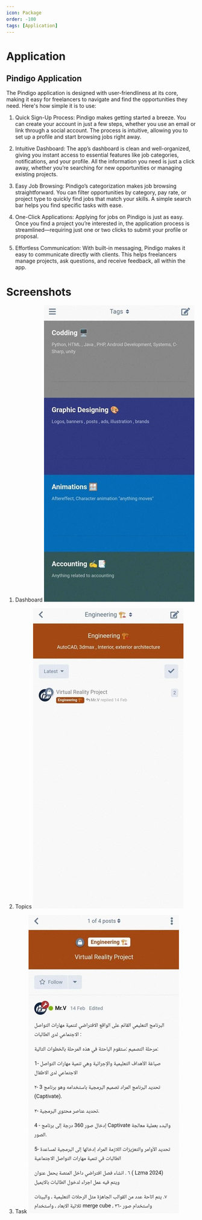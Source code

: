 ```yaml
---
icon: Package
order: -100
tags: [Application]
---
```

# Application

## Pindigo Application

The Pindigo application is designed with user-friendliness at its core, making it easy for freelancers to navigate and find the opportunities they need. Here's how simple it is to use:


1. Quick Sign-Up Process: Pindigo makes getting started a breeze. You can create your account in just a few steps, whether you use an email or link through a social account. The process is intuitive, allowing you to set up a profile and start browsing jobs right away.

2. Intuitive Dashboard: The app’s dashboard is clean and well-organized, giving you instant access to essential features like job categories, notifications, and your profile. All the information you need is just a click away, whether you’re searching for new opportunities or managing existing projects.

3. Easy Job Browsing: Pindigo’s categorization makes job browsing straightforward. You can filter opportunities by category, pay rate, or project type to quickly find jobs that match your skills. A simple search bar helps you find specific tasks with ease.

4. One-Click Applications: Applying for jobs on Pindigo is just as easy. Once you find a project you’re interested in, the application process is streamlined—requiring just one or two clicks to submit your profile or proposal.

5. Effortless Communication: With built-in messaging, Pindigo makes it easy to communicate directly with clients. This helps freelancers manage projects, ask questions, and receive feedback, all within the app.


# Screenshots 

1. Dashboard 
![](/static/pin1.png)

2. Topics 
![](/static/pin2.png)

3. Task 
![](/static/pin3.png)

